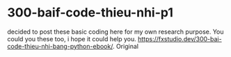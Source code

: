 # 300-baif-code-thieu-nhi-p1
decided to post these basic coding here for my own research purpose. You could you these too, i hope it could help you.
https://fxstudio.dev/300-bai-code-thieu-nhi-bang-python-ebook/. Original
